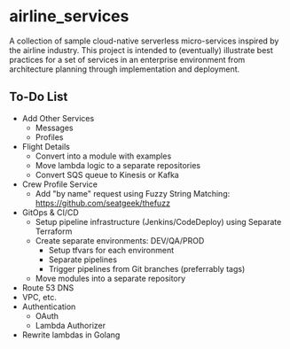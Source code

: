 # airline_services

A collection of sample cloud-native serverless micro-services inspired by the airline industry. This project is intended to (eventually) illustrate best practices for a set of services in an enterprise environment from architecture planning through implementation and deployment.


## To-Do List
- Add Other Services
  - Messages
  - Profiles
- Flight Details
  - Convert into a module with examples
  - Move lambda logic to a separate repositories
  - Convert SQS queue to Kinesis or Kafka
- Crew Profile Service
  - Add "by name" request using Fuzzy String Matching: https://github.com/seatgeek/thefuzz
- GitOps & CI/CD
  - Setup pipeline infrastructure (Jenkins/CodeDeploy) using Separate Terraform
  - Create separate environments: DEV/QA/PROD
    - Setup tfvars for each environment
    - Separate pipelines
    - Trigger pipelines from Git branches (preferrably tags)
  - Move modules into a separate repository
- Route 53 DNS
- VPC, etc.
- Authentication
  - OAuth
  - Lambda Authorizer
- Rewrite lambdas in Golang
